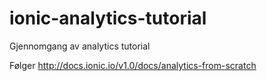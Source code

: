 # ionic-analytics-tutorial
Gjennomgang av analytics tutorial

Følger http://docs.ionic.io/v1.0/docs/analytics-from-scratch
